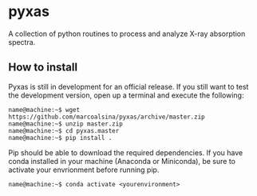 # pyxas
A collection of python routines to process and analyze X-ray absorption spectra.

## How to install
Pyxas is still in development for an official release.
If you still want to test the development version, open up a terminal and execute the following:

```console
name@machine:~$ wget https://github.com/marcoalsina/pyxas/archive/master.zip
name@machine:~$ unzip master.zip
name@machine:~$ cd pyxas.master
name@machine:~$ pip install .
```
Pip should be able to download the required dependencies.
If you have conda installed in your machine (Anaconda or Miniconda), be sure to activate your envrionment before running pip.
```console
name@machine:~$ conda activate <yourenvironment>
```
